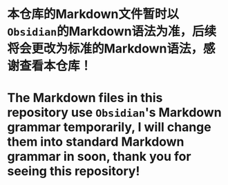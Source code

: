 # 本仓库的Markdown文件暂时以`Obsidian`的Markdown语法为准，后续将会更改为标准的Markdown语法，感谢查看本仓库！
# The Markdown files in this repository use `Obsidian`'s Markdown grammar temporarily, I will change them into standard Markdown grammar in soon, thank you for seeing this repository!
